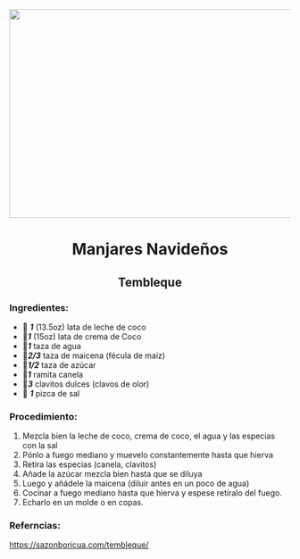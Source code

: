 <div align="center">
  
<img src="https://www.tureceta.net/wp-content/uploads/2020/09/Tembleque-Puertorriqueno.jpg" width="520" height="374" />

# Manjares Navideños
## Tembleque

</div>
  
### Ingredientes:


- 🥛 ***1***  (13.5oz) lata de leche de coco
- 🥥***1*** (15oz) lata de crema de Coco
- 🚰***1*** taza de agua
- 🌾***2/3*** taza de maicena (fécula de maíz)
- 🍬***1/2*** taza de azúcar
- 🥣***1*** ramita canela
- 🍬***3*** clavitos dulces (clavos de olor)
- 🧂 ***1*** pizca de sal

### Procedimiento:

1. Mezcla bien la leche de coco,  crema de coco, el agua y las especias con la sal
2. Pónlo a fuego mediano y muevelo constantemente hasta que hierva
3. Retira las especias (canela, clavitos)
4. Añade la azúcar mezcla bien hasta que se diluya
5. Luego y añádele la maicena  (diluir antes en un poco de agua) 
6. Cocinar a fuego mediano hasta que hierva y espese retíralo del fuego.
7. Echarlo en un molde o en copas.

### Referncias:
https://sazonboricua.com/tembleque/
